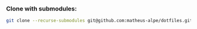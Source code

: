 ### Clone with submodules:

```sh
git clone --recurse-submodules git@github.com:matheus-alpe/dotfiles.git
```
